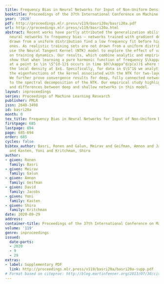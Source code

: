 ```yaml
---
title: Frequency Bias in Neural Networks for Input of Non-Uniform Density
booktitle: Proceedings of the 37th International Conference on Machine Learning
year: '2020'
pdf: http://proceedings.mlr.press/v119/basri20a/basri20a.pdf
url: http://proceedings.mlr.press/v119/basri20a.html
abstract: Recent works have partly attributed the generalization ability of over-parameterized
  neural networks to frequency bias – networks trained with gradient descent on data
  drawn from a uniform distribution find a low frequency fit before high frequency
  ones. As realistic training sets are not drawn from a uniform distribution, we here
  use the Neural Tangent Kernel (NTK) model to explore the effect of variable density
  on training dynamics. Our results, which combine analytic and empirical observations,
  show that when learning a pure harmonic function of frequency $\kappa$, convergence
  at a point $x \in \S^{d-1}$ occurs in time $O(\kappa^d/p(x))$ where $p(x)$ denotes
  the local density at $x$. Specifically, for data in $\S^1$ we analytically derive
  the eigenfunctions of the kernel associated with the NTK for two-layer networks.
  We further prove convergence results for deep, fully connected networks with respect
  to the spectral decomposition of the NTK. Our empirical study highlights similarities
  and differences between deep and shallow networks in this model.
layout: inproceedings
series: Proceedings of Machine Learning Research
publisher: PMLR
issn: 2640-3498
id: basri20a
month: 0
tex_title: Frequency Bias in Neural Networks for Input of Non-Uniform Density
firstpage: 685
lastpage: 694
page: 685-694
order: 685
cycles: false
bibtex_author: Basri, Ronen and Galun, Meirav and Geifman, Amnon and Jacobs, David
  and Kasten, Yoni and Kritchman, Shira
author:
- given: Ronen
  family: Basri
- given: Meirav
  family: Galun
- given: Amnon
  family: Geifman
- given: David
  family: Jacobs
- given: Yoni
  family: Kasten
- given: Shira
  family: Kritchman
date: 2020-09-29
address: 
container-title: Proceedings of the 37th International Conference on Machine Learning
volume: '119'
genre: inproceedings
issued:
  date-parts:
  - 2020
  - 9
  - 29
extras:
- label: Supplementary PDF
  link: http://proceedings.mlr.press/v119/basri20a/basri20a-supp.pdf
# Format based on citeproc: http://blog.martinfenner.org/2013/07/30/citeproc-yaml-for-bibliographies/
---
```

